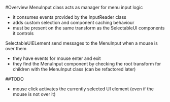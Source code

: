 ﻿#Overview
MenuInput class acts as manager for menu input logic
- it consumes events provided by the InputReader class
- adds custom selection and component caching behaviour 
- must be present on the same transform as the SelectableUI components it controls

SelectableUIELement send messages to the MenuInput when a mouse is over them
- they have events for mouse enter and exit
- they find the MenuInput component by checking the root transform for children with the MenuInput class (can be refactored later)

##TODO
- mouse click activates the currently selected UI element (even if the mouse is not over it)